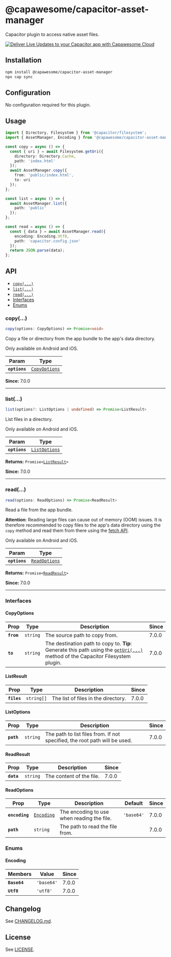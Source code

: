 # @capawesome/capacitor-asset-manager

Capacitor plugin to access native asset files.

<div class="capawesome-z29o10a">
  <a href="https://cloud.capawesome.io/" target="_blank">
    <img alt="Deliver Live Updates to your Capacitor app with Capawesome Cloud" src="https://cloud.capawesome.io/assets/banners/cloud-deploy-real-time-app-updates.png?t=1" />
  </a>
</div>

## Installation

```bash
npm install @capawesome/capacitor-asset-manager
npx cap sync
```

## Configuration

No configuration required for this plugin.

## Usage

```typescript
import { Directory, Filesystem } from '@capacitor/filesystem';
import { AssetManager, Encoding } from '@capawesome/capacitor-asset-manager';

const copy = async () => {
  const { uri } = await Filesystem.getUri({
    directory: Directory.Cache,
    path: 'index.html'
  });
  await AssetManager.copy({
    from: 'public/index.html',
    to: uri
  });
};

const list = async () => {
  await AssetManager.list({
    path: 'public'
  });
};

const read = async () => {
  const { data } = await AssetManager.read({
    encoding: Encoding.Utf8,
    path: 'capacitor.config.json'
  });
  return JSON.parse(data);
};
```

## API

<docgen-index>

* [`copy(...)`](#copy)
* [`list(...)`](#list)
* [`read(...)`](#read)
* [Interfaces](#interfaces)
* [Enums](#enums)

</docgen-index>

<docgen-api>
<!--Update the source file JSDoc comments and rerun docgen to update the docs below-->

### copy(...)

```typescript
copy(options: CopyOptions) => Promise<void>
```

Copy a file or directory from the app bundle to the app's data directory.

Only available on Android and iOS.

| Param         | Type                                                |
| ------------- | --------------------------------------------------- |
| **`options`** | <code><a href="#copyoptions">CopyOptions</a></code> |

**Since:** 7.0.0

--------------------


### list(...)

```typescript
list(options?: ListOptions | undefined) => Promise<ListResult>
```

List files in a directory.

Only available on Android and iOS.

| Param         | Type                                                |
| ------------- | --------------------------------------------------- |
| **`options`** | <code><a href="#listoptions">ListOptions</a></code> |

**Returns:** <code>Promise&lt;<a href="#listresult">ListResult</a>&gt;</code>

**Since:** 7.0.0

--------------------


### read(...)

```typescript
read(options: ReadOptions) => Promise<ReadResult>
```

Read a file from the app bundle.

**Attention**: Reading large files can cause out of memory (OOM) issues.
It is therefore recommended to copy files to the app's data directory
using the `copy` method and read them from there using the [fetch API](https://developer.mozilla.org/en-US/docs/Web/API/Fetch_API/Using_Fetch).

Only available on Android and iOS.

| Param         | Type                                                |
| ------------- | --------------------------------------------------- |
| **`options`** | <code><a href="#readoptions">ReadOptions</a></code> |

**Returns:** <code>Promise&lt;<a href="#readresult">ReadResult</a>&gt;</code>

**Since:** 7.0.0

--------------------


### Interfaces


#### CopyOptions

| Prop       | Type                | Description                                                                                                                                                                            | Since |
| ---------- | ------------------- | -------------------------------------------------------------------------------------------------------------------------------------------------------------------------------------- | ----- |
| **`from`** | <code>string</code> | The source path to copy from.                                                                                                                                                          | 7.0.0 |
| **`to`**   | <code>string</code> | The destination path to copy to. **Tip**: Generate this path using the [`getUri(...)`](https://capacitorjs.com/docs/apis/filesystem#geturi) method of the Capacitor Filesystem plugin. | 7.0.0 |


#### ListResult

| Prop        | Type                  | Description                         | Since |
| ----------- | --------------------- | ----------------------------------- | ----- |
| **`files`** | <code>string[]</code> | The list of files in the directory. | 7.0.0 |


#### ListOptions

| Prop       | Type                | Description                                                                | Since |
| ---------- | ------------------- | -------------------------------------------------------------------------- | ----- |
| **`path`** | <code>string</code> | The path to list files from. If not specified, the root path will be used. | 7.0.0 |


#### ReadResult

| Prop       | Type                | Description              | Since |
| ---------- | ------------------- | ------------------------ | ----- |
| **`data`** | <code>string</code> | The content of the file. | 7.0.0 |


#### ReadOptions

| Prop           | Type                                          | Description                                | Default               | Since |
| -------------- | --------------------------------------------- | ------------------------------------------ | --------------------- | ----- |
| **`encoding`** | <code><a href="#encoding">Encoding</a></code> | The encoding to use when reading the file. | <code>'base64'</code> | 7.0.0 |
| **`path`**     | <code>string</code>                           | The path to read the file from.            |                       | 7.0.0 |


### Enums


#### Encoding

| Members      | Value                 | Since |
| ------------ | --------------------- | ----- |
| **`Base64`** | <code>'base64'</code> | 7.0.0 |
| **`Utf8`**   | <code>'utf8'</code>   | 7.0.0 |

</docgen-api>

## Changelog

See [CHANGELOG.md](https://github.com/capawesome-team/capacitor-plugins/blob/main/packages/asset-manager/CHANGELOG.md).

## License

See [LICENSE](https://github.com/capawesome-team/capacitor-plugins/blob/main/packages/asset-manager/LICENSE).
